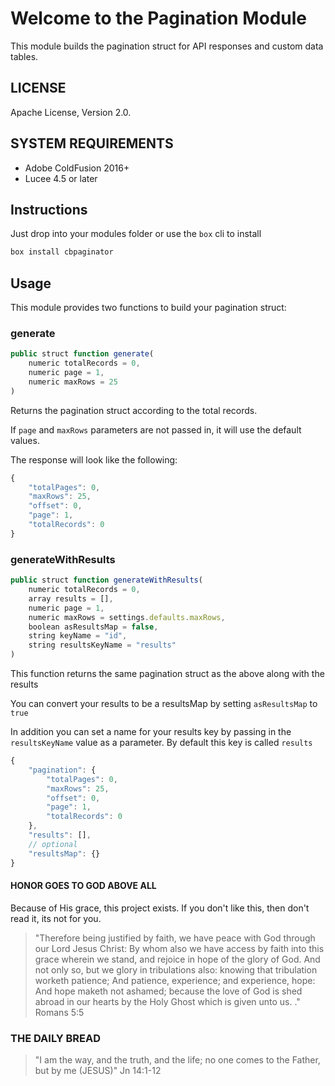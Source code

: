 # Welcome to the Pagination Module

This module builds the pagination struct for API responses and custom data tables.

## LICENSE

Apache License, Version 2.0.


## SYSTEM REQUIREMENTS

- Adobe ColdFusion 2016+
- Lucee 4.5 or later

## Instructions

Just drop into your modules folder or use the `box` cli to install

```bash
box install cbpaginator
```


## Usage

This module provides two functions to build your pagination struct:

### generate

```js
public struct function generate(
    numeric totalRecords = 0,
    numeric page = 1,
    numeric maxRows = 25
)
```

Returns the pagination struct according to the total records.

If `page` and `maxRows` parameters are not passed in, it will use the default values.

The response will look like the following:

```js
{
    "totalPages": 0,
    "maxRows": 25,
    "offset": 0,
    "page": 1,
    "totalRecords": 0
}
```

### generateWithResults

```js
public struct function generateWithResults(
    numeric totalRecords = 0,
    array results = [],
    numeric page = 1,
    numeric maxRows = settings.defaults.maxRows,
    boolean asResultsMap = false,
    string keyName = "id",
    string resultsKeyName = "results"
)
```

This function returns the same pagination struct as the above along with the results

You can convert your results to be a resultsMap by setting `asResultsMap` to `true`

In addition you can set a name for your results key by passing in the `resultsKeyName` value as a parameter. By default this key is called `results`

```js
{
    "pagination": {
        "totalPages": 0,
        "maxRows": 25,
        "offset": 0,
        "page": 1,
        "totalRecords": 0
    },
    "results": [],
    // optional
    "resultsMap": {}
}
```


#### HONOR GOES TO GOD ABOVE ALL

Because of His grace, this project exists. If you don't like this, then don't read it, its not for you.

> "Therefore being justified by faith, we have peace with God through our Lord Jesus Christ:
By whom also we have access by faith into this grace wherein we stand, and rejoice in hope of the glory of God.
And not only so, but we glory in tribulations also: knowing that tribulation worketh patience;
And patience, experience; and experience, hope:
And hope maketh not ashamed; because the love of God is shed abroad in our hearts by the
Holy Ghost which is given unto us. ." Romans 5:5

### THE DAILY BREAD

 > "I am the way, and the truth, and the life; no one comes to the Father, but by me (JESUS)" Jn 14:1-12
